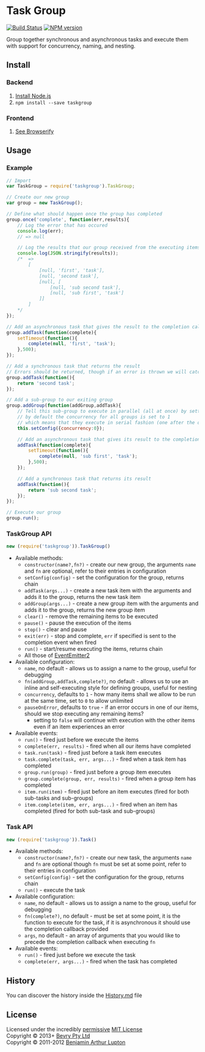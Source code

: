 # Task Group

[![Build Status](https://secure.travis-ci.org/bevry/taskgroup.png?branch=master)](http://travis-ci.org/bevry/taskgroup)
[![NPM version](https://badge.fury.io/js/taskgroup.png)](https://npmjs.org/package/taskgroup)

Group together synchronous and asynchronous tasks and execute them with support for concurrency, naming, and nesting.



## Install

### Backend

1. [Install Node.js](http://bevry.me/node/install)
2. `npm install --save taskgroup`

### Frontend

1. [See Browserify](http://browserify.org/)



## Usage

### Example

``` javascript
// Import
var TaskGroup = require('taskgroup').TaskGroup;

// Create our new group
var group = new TaskGroup();

// Define what should happen once the group has completed
group.once('complete', function(err,results){
	// Log the error that has occured
	console.log(err);
	// => null

	// Log the results that our group received from the executing items
	console.log(JSON.stringify(results));
	/*	=>
		[
			[null, 'first', 'task'],
			[null, 'second task'],
			[null, [
				[null, 'sub second task'],
				[null, 'sub first', 'task']
			]]
		]
	*/
});

// Add an asynchronous task that gives the result to the completion callback
group.addTask(function(complete){
	setTimeout(function(){
		complete(null, 'first', 'task');
	},500);
});

// Add a synchronous task that returns the result
// Errors should be returned, though if an error is thrown we will catch it
group.addTask(function(){
	return 'second task';
});

// Add a sub-group to our exiting group
group.addGroup(function(addGroup,addTask){
	// Tell this sub-group to execute in parallel (all at once) by setting its concurrency to unlimited
	// by default the concurrency for all groups is set to 1
	// which means that they execute in serial fashion (one after the other, instead of all at once)
	this.setConfig({concurrency:0});

	// Add an asynchronous task that gives its result to the completion callback
	addTask(function(complete){
		setTimeout(function(){
			complete(null, 'sub first', 'task');
		},500);
	});

	// Add a synchronous task that returns its result
	addTask(function(){
		return 'sub second task';
	});
});

// Execute our group
group.run();
```

### TaskGroup API

``` javascript
new (require('taskgroup')).TaskGroup()
```

- Available methods:
	- `constructor(name?,fn?)` - create our new group, the arguments `name` and `fn` are optional, refer to their entries in configuration
	- `setConfig(config)` - set the configuration for the group, returns chain
	- `addTask(args...)` - create a new task item with the arguments and adds it to the group, returns the new task item
	- `addGroup(args...)` - create a new group item with the arguments and adds it to the group, returns the new group item
	- `clear()` - remove the remaining items to be executed
	- `pause()` - pause the execution of the items
	- `stop()` - clear and pause
	- `exit(err)` - stop and complete, `err` if specified is sent to the completion event when fired
	- `run()` - start/resume executing the items, returns chain
	- All those of [EventEmitter2](https://github.com/hij1nx/EventEmitter2)
- Available configuration:
	- `name`, no default - allows us to assign a name to the group, useful for debugging
	- `fn(addGroup,addTask,complete?)`, no default - allows us to use an inline and self-executing style for defining groups, useful for nesting
	- `concurrency`, defaults to `1` - how many items shall we allow to be run at the same time, set to `0` to allow unlimited
	- `pauseOnError`, defaults to `true` - if an error occurs in one of our items, should we stop executing any remaining items?
		- setting to `false` will continue with execution with the other items even if an item experiences an error
- Available events:
	- `run()` - fired just before we execute the items
	- `complete(err, results)` - fired when all our items have completed
	- `task.run(task)` - fired just before a task item executes
	- `task.complete(task, err, args...)` - fired when a task item has completed
	- `group.run(group)` - fired just before a group item executes
	- `group.complete(group, err, results)` - fired when a group item has completed
	- `item.run(item)` - fired just before an item executes (fired for both sub-tasks and sub-groups)
	- `item.complete(item, err, args...)` - fired when an item has completed (fired for both sub-task and sub-groups)


### Task API

``` javascript
new (require('taskgroup')).Task()
```

- Available methods:
	- `constructor(name?,fn?)` - create our new task, the arguments `name` and `fn` are optional though `fn` must be set at some point, refer to their entries in configuration
	- `setConfig(config)` - set the configuration for the group, returns chain
	- `run()` - execute the task
- Available configuration:
	- `name`, no default - allows us to assign a name to the group, useful for debugging
	- `fn(complete?)`, no default - must be set at some point, it is the function to execute for the task, if it is asynchronous it should use the completion callback provided
	- `args`, no default - an array of arguments that you would like to precede the completion callback when executing `fn`
- Available events:
	- `run()` - fired just before we execute the task
	- `complete(err, args...)` - fired when the task has completed



## History
You can discover the history inside the [History.md](https://github.com/bevry/taskgroup/blob/master/History.md#files) file



## License
Licensed under the incredibly [permissive](http://en.wikipedia.org/wiki/Permissive_free_software_licence) [MIT License](http://creativecommons.org/licenses/MIT/)
<br/>Copyright © 2013+ [Bevry Pty Ltd](http://bevry.me)
<br/>Copyright © 2011-2012 [Benjamin Arthur Lupton](http://balupton.com)
